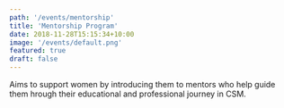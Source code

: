 ```yaml
---
path: '/events/mentorship'
title: 'Mentorship Program'
date: 2018-11-28T15:15:34+10:00
image: '/events/default.png'
featured: true
draft: false
---
```


Aims to support women by introducing them to mentors who help guide them 
hrough their educational and professional journey in CSM.

